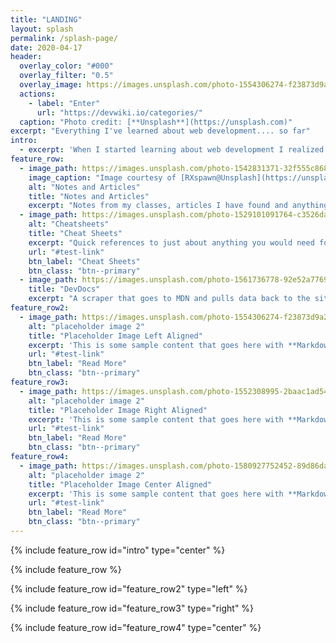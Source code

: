 ```yaml
---
title: "LANDING"
layout: splash
permalink: /splash-page/
date: 2020-04-17
header:
  overlay_color: "#000"
  overlay_filter: "0.5"
  overlay_image: https://images.unsplash.com/photo-1554306274-f23873d9a26c?ixlib=rb-1.2.1&ixid=eyJhcHBfaWQiOjEyMDd9&auto=format&fit=crop&w=2850&q=80
  actions:
    - label: "Enter"
      url: "https://devwiki.io/categories/"
  caption: "Photo credit: [**Unsplash**](https://unsplash.com)"
excerpt: "Everything I've learned about web development.... so far"
intro: 
  - excerpt: 'When I started learning about web development I realized there was A LOT of information around. However, it is all over the place. This site was my idea to start gathering this information to one place."`'
feature_row:
  - image_path: https://images.unsplash.com/photo-1542831371-32f555c86880?ixlib=rb-1.2.1&auto=format&fit=crop&w=2850&q=80
    image_caption: "Image courtesy of [RXspawn@Unsplash](https://unsplash.com/@rxspawn)"
    alt: "Notes and Articles"
    title: "Notes and Articles"
    excerpt: "Notes from my classes, articles I have found and anything I may want to reference later"
  - image_path: https://images.unsplash.com/photo-1529101091764-c3526daf38fe?ixlib=rb-1.2.1&ixid=eyJhcHBfaWQiOjEyMDd9&auto=format&fit=crop&w=2091&q=80
    alt: "Cheatsheets"
    title: "Cheat Sheets"
    excerpt: "Quick references to just about anything you would need for webdev."
    url: "#test-link"
    btn_label: "Cheat Sheets"
    btn_class: "btn--primary"
  - image_path: https://images.unsplash.com/photo-1561736778-92e52a7769ef?ixlib=rb-1.2.1&ixid=eyJhcHBfaWQiOjEyMDd9&auto=format&fit=crop&w=1650&q=80
    title: "DevDocs"
    excerpt: "A scraper that goes to MDN and pulls data back to the site."
feature_row2:
  - image_path: https://images.unsplash.com/photo-1554306274-f23873d9a26c?ixlib=rb-1.2.1&ixid=eyJhcHBfaWQiOjEyMDd9&auto=format&fit=crop&w=2850&q=80
    alt: "placeholder image 2"
    title: "Placeholder Image Left Aligned"
    excerpt: 'This is some sample content that goes here with **Markdown** formatting. Left aligned with `type="left"`'
    url: "#test-link"
    btn_label: "Read More"
    btn_class: "btn--primary"
feature_row3:
  - image_path: https://images.unsplash.com/photo-1552308995-2baac1ad5490?ixlib=rb-1.2.1&ixid=eyJhcHBfaWQiOjEyMDd9&auto=format&fit=crop&w=1650&q=80
    alt: "placeholder image 2"
    title: "Placeholder Image Right Aligned"
    excerpt: 'This is some sample content that goes here with **Markdown** formatting. Right aligned with `type="right"`'
    url: "#test-link"
    btn_label: "Read More"
    btn_class: "btn--primary"
feature_row4:
  - image_path: https://images.unsplash.com/photo-1580927752452-89d86da3fa0a?ixlib=rb-1.2.1&ixid=eyJhcHBfaWQiOjEyMDd9&auto=format&fit=crop&w=1650&q=80
    alt: "placeholder image 2"
    title: "Placeholder Image Center Aligned"
    excerpt: 'This is some sample content that goes here with **Markdown** formatting. Centered with `type="center"`'
    url: "#test-link"
    btn_label: "Read More"
    btn_class: "btn--primary"
---
```


{% include feature_row id="intro" type="center" %}

{% include feature_row %}

{% include feature_row id="feature_row2" type="left" %}

{% include feature_row id="feature_row3" type="right" %}

{% include feature_row id="feature_row4" type="center" %}